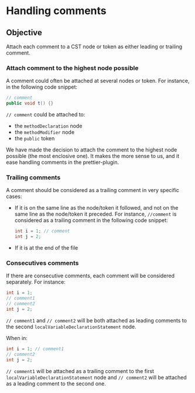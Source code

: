 # Handling comments

## Objective

Attach each comment to a CST node or token as either leading or trailing comment.

### Attach comment to the highest node possible

A comment could often be attached at several nodes or token. For instance, in the following code snippet:

```java
// comment
public void t() {}
```

`// comment` could be attached to:

- the `methodDeclaration` node
- the `methodModifier` node
- the `public` token

We have made the decision to attach the comment to the highest node possible (the most enclosive one). It makes the more sense to us, and it ease handling comments in the prettier-plugin.

### Trailing comments

A comment should be considered as a trailing comment in very specific cases:

- If it is on the same line as the node/token it followed, and not on the same line as the node/token it preceded. For instance, `//comment` is considered as a trailing comment in the following code snippet:

  ```java
  int i = 1; // comment
  int j = 2;
  ```

- If it is at the end of the file

### Consecutives comments

If there are consecutive comments, each comment will be considered separately. For instance:

```java
int i = 1;
// comment1
// comment2
int j = 2;
```

`// comment1` and `// comment2` will be both attached as leading comments to the second `localVariableDeclarationStatement` node.

When in:

```java
int i = 1; // comment1
// comment2
int j = 2;
```

`// comment1` will be attached as a trailing comment to the first `localVariableDeclarationStatement` node and `// comment2` will be attached as a leading comment to the second one.

